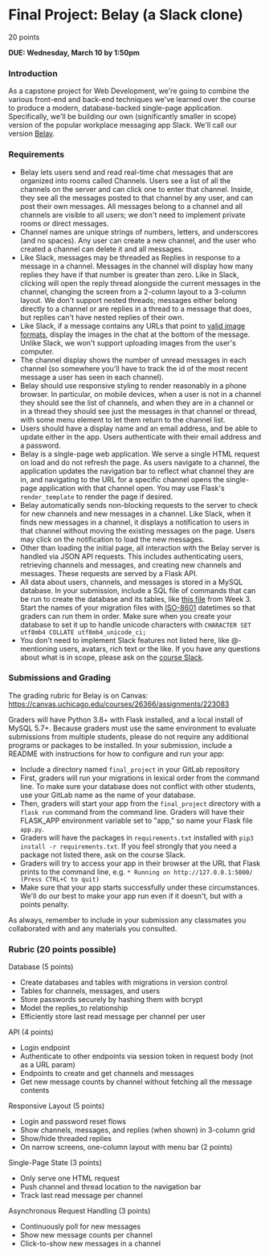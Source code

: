 # Final Project: Belay (a Slack clone)

20 points

**DUE: Wednesday, March 10 by 1:50pm**

### Introduction

As a capstone project for Web Development, we're going to combine the various
front-end and back-end techniques we've learned over the course to produce a
modern, database-backed single-page application. Specifically, we'll be building
our own (significantly smaller in scope) version of the popular workplace
messaging app Slack. We'll call our version [Belay](https://en.wikipedia.org/wiki/Belaying).

### Requirements

- Belay lets users send and read real-time chat messages that are organized
  into rooms called Channels. Users see a list of all the channels on the server
  and can click one to enter that channel. Inside, they see all the messages
  posted to that channel by any user, and can post their own messages.
  All messages belong to a channel and all channels are visible to all users; we
  don't need to implement private rooms or direct messages.
- Channel names are unique strings of numbers, letters, and underscores (and no
  spaces). Any user can create a new channel, and the user who created a channel
  can delete it and all messages.
- Like Slack, messages may be threaded as Replies in response to a message in a
  channel. Messages in the channel will display how many replies they have if
  that number is greater than zero. Like in Slack, clicking will open the reply
  thread alongside the current messages in the channel, changing the screen from
  a 2-column layout to a 3-column layout. We don't support nested threads;
  messages either belong directly to a channel or are replies in a thread to a
  message that does, but replies can't have nested replies of their own.
- Like Slack, if a message contains any URLs that point to [valid image formats](https://developer.mozilla.org/en-US/docs/Web/HTML/Element/img#Supported_image_formats),
  display the images in the chat at the bottom of the message. Unlike Slack,
  we won't support uploading images from the user's computer.
- The channel display shows the number of unread messages in each channel (so
  somewhere you'll have to track the id of the most recent message a user has
  seen in each channel).
- Belay should use responsive styling to render reasonably in a phone browser.
  In particular, on mobile devices, when a user is not in a channel they should
  see the list of channels, and when they are in a channel or in a thread they
  should see just the messages in that channel or thread, with some menu element
  to let them return to the channel list.
- Users should have a display name and an email address, and be able to update
  either in the app. Users authenticate with their email address and a password.
- Belay is a single-page web application. We serve a single HTML request on load
  and do not refresh the page. As users navigate to a channel, the application
  updates the navigation bar to reflect what channel they are in, and navigating
  to the URL for a specific channel opens the single-page application with that
  channel open. You may use Flask's `render_template` to render the page if
  desired.
- Belay automatically sends non-blocking requests to the server to check for new
  channels and new messages in a channel. Like Slack, when it finds new messages
  in a channel, it displays a notification to users in that channel without
  moving the existing messages on the page. Users may click on the notification
  to load the new messages.
- Other than loading the initial page, all interaction with the Belay server is
  handled via JSON API requests. This includes authenticating users, retrieving
  channels and messages, and creating new channels and messages. These requests
  are served by a Flask API.
- All data about users, channels, and messages is stored in a MySQL database. In
  your submission, include a SQL file of commands that can be run to create the
  database and its tables, like [this file](https://mit.cs.uchicago.edu/trevoraustin/mpcs-52553-austin/blob/master/week_8/examples/posts_and_comments/2020-02-24T18:45:00-create_database.sql)
  from Week 3. Start the names of your migration files with [ISO-8601](https://en.wikipedia.org/wiki/ISO_8601)
  datetimes so that graders can run them in order. Make sure when you create
  your database to set it up to handle unicode characters with `CHARACTER SET
  utf8mb4 COLLATE utf8mb4_unicode_ci;`
- You don't need to implement Slack features not listed here, like @-mentioning
  users, avatars, rich text or the like. If you have any questions about what is
  in scope, please ask on the [course Slack](https://app.slack.com/client/T71CT0472/CSE1ZK67N).

### Submissions and Grading

The grading rubric for Belay is on Canvas: https://canvas.uchicago.edu/courses/26366/assignments/223083

Graders will have Python 3.8+ with Flask installed, and a local install of
MySQL 5.7+. Because graders must use the same environment to evaluate
submissions from multiple students, please do not require any additional
programs or packages to be installed. In your submission, include a README with
instructions for how to configure and run your app:
- Include a directory named `final_project` in your GitLab repository
- First, graders will run your migrations in lexical order from the command line.
  To make sure your database does not conflict with other students, use your
  GitLab name as the name of your database.
- Then, graders will start your app from the `final_project` directory with a
  `flask run` command from the command line. Graders will have their FLASK_APP
  environment variable set to "app," so name your Flask file `app.py`.
- Graders will have the packages in `requirements.txt` installed with `pip3 install
  -r requirements.txt`. If you feel strongly that you need a package not listed
  there, ask on the course Slack.
- Graders will try to access your app in their browser at the URL that Flask
  prints to the command line, e.g. `* Running on http://127.0.0.1:5000/ (Press CTRL+C to quit)`
- Make sure that your app starts successfully under these circumstances. We'll
  do our best to make your app run even if it doesn't, but with a points penalty.

As always, remember to include in your submission any classmates you
collaborated with and any materials you consulted.

### Rubric (20 points possible)

Database (5 points)
- Create databases and tables with migrations in version control
- Tables for channels, messages, and users
- Store passwords securely by hashing them with bcrypt
- Model the replies_to relationship
- Efficiently store last read message per channel per user

API (4 points)
- Login endpoint
- Authenticate to other endpoints via session token in request body (not as a URL param)
- Endpoints to create and get channels and messages
- Get new message counts by channel without fetching all the message contents

Responsive Layout (5 points)
- Login and password reset flows
- Show channels, messages, and replies (when shown) in 3-column grid
- Show/hide threaded replies
- On narrow screens, one-column layout with menu bar (2 points)

Single-Page State (3 points)
- Only serve one HTML request
- Push channel and thread location to the navigation bar
- Track last read message per channel

Asynchronous Request Handling (3 points)
- Continuously poll for new messages
- Show new message counts per channel
- Click-to-show new messages in a channel
